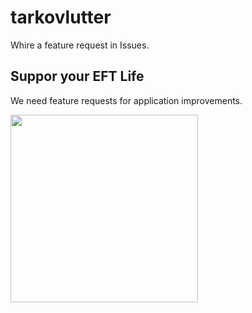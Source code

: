 # tarkovlutter

Whire a feature request in Issues.

## Suppor your EFT Life

We need feature requests for application improvements.

<img src="https://i.gyazo.com/1946d79e93418b21c13066527334c204.png" width="300">